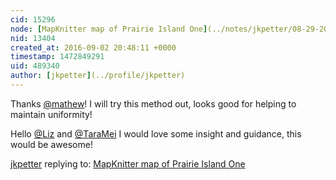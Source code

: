 ```yaml
---
cid: 15296
node: [MapKnitter map of Prairie Island One](../notes/jkpetter/08-29-2016/mapknitter-map-of-prairie-island-one)
nid: 13404
created_at: 2016-09-02 20:48:11 +0000
timestamp: 1472849291
uid: 489340
author: [jkpetter](../profile/jkpetter)
---
```


Thanks [@mathew](/profile/mathew)! I will try this method out, looks good for helping to maintain uniformity!

Hello [@Liz](/profile/Liz) and [@TaraMei](/profile/TaraMei) I would love some insight and guidance, this would be awesome! 

[jkpetter](../profile/jkpetter) replying to: [MapKnitter map of Prairie Island One](../notes/jkpetter/08-29-2016/mapknitter-map-of-prairie-island-one)

